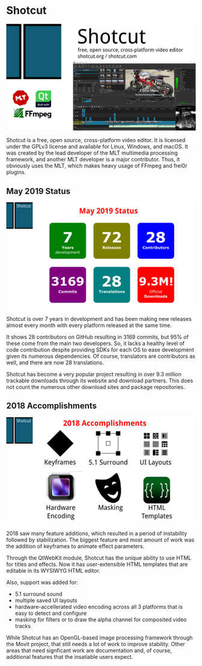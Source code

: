 # Shotcut

![slide1](shotcut-0.png)

Shotcut is a free, open source, cross-platform video editor. It is licensed under the GPLv3 license and available for Linux, Windows, and macOS.
It was created by the lead developer of the MLT multimedia processing framework, and another MLT developer is a major contributor. Thus, it obviously uses the MLT, which makes heavy usage of FFmpeg and frei0r plugins.

## May 2019 Status

![slide2](shotcut-1.png)

Shotcut is over 7 years in development and has been making new releases almost every month with every platform released at the same time.

It shows 28 contributors on GitHub resulting in 3169 commits, but 95% of these come from the main two developers. So, it lacks a healthy level of code contribution despite providing SDKs for each OS to ease development given its numerous dependencies. Of course, translators are contributors as well, and there are now 28 translations.

Shotcut has become a very popular project resulting in over 9.3 million trackable downloads through its website and download partners. This does not count the numerous other download sites and package repositories.

## 2018 Accomplishments

![slide3](shotcut-2.png)

2018 saw many feature additions, which resulted in a period of instability followed by stabilization.
The biggest feature and most amount of work was the addition of keyframes to animate effect parameters.

Through the QtWebKit module, Shotcut has the unique ability to use HTML for titles and effects. Now it has user-extensible HTML templates that are editable in its WYSIWYG HTML editor.

Also, support was added for:

- 5.1 surround sound
- multiple saved UI layouts
- hardware-accellerated video encoding across all 3 platforms that is easy to detect and configure
- masking for filters or to draw the alpha channel for composited video tracks

While Shotcut has an OpenGL-based image processing framework through the Movit project, that still needs a lot of work to improve stability. Other areas that need signficant work are documentation and, of course, additional features that the insatiable users expect.
